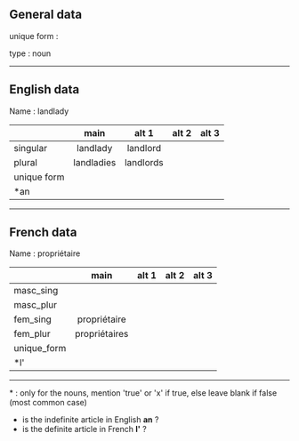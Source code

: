 ## General data

unique form :

type : noun

---

## English data

Name : landlady

|             |    main    |   alt 1   | alt 2 | alt 3 |
| :---------- | :--------: | :-------: | :---: | ----- |
| singular    |  landlady  | landlord  |       |       |
| plural      | landladies | landlords |       |       |
| unique form |            |           |       |       |
| \*an        |            |           |       |       |

---

## French data

Name : propriétaire

|             |     main      | alt 1 | alt 2 | alt 3 |
| :---------- | :-----------: | :---: | :---: | :---: |
| masc_sing   |               |       |       |       |
| masc_plur   |               |       |       |       |
| fem_sing    | propriétaire  |       |       |       |
| fem_plur    | propriétaires |       |       |       |
| unique_form |               |       |       |       |
| \*l'        |               |       |       |       |

---

\* : only for the nouns, mention 'true' or 'x' if true, else leave blank if false (most common case)

- is the indefinite article in English **an** ?
- is the definite article in French **l'** ?
